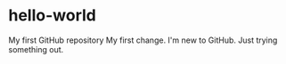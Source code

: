 # hello-world
My first GitHub repository
My first change. I'm new to GitHub. Just trying something out.
